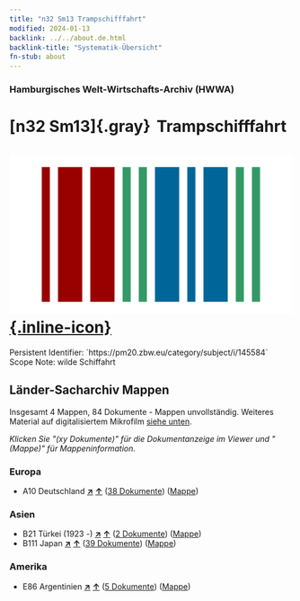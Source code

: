```yaml
---
title: "n32 Sm13 Trampschifffahrt"
modified: 2024-01-13
backlink: ../../about.de.html
backlink-title: "Systematik-Übersicht"
fn-stub: about
---
```


### Hamburgisches Welt-Wirtschafts-Archiv (HWWA)

# [n32 Sm13]{.gray}&#8201; Trampschifffahrt &#160; [![Wikidata](/images/Wikidata-logo.svg "Wikidata"){.inline-icon}](http://www.wikidata.org/entity/Q104711167)

<div class="hint">Persistent Identifier: `https://pm20.zbw.eu/category/subject/i/145584`</div>

<div class="hint">
Scope Note: wilde Schiffahrt
</div>





## Länder-Sacharchiv Mappen






Insgesamt 4 Mappen, 84 Dokumente - Mappen unvollständig. Weiteres Material auf digitalisiertem Mikrofilm [siehe unten](#filmsections).

_Klicken Sie "(xy Dokumente)" für die Dokumentanzeige im Viewer und "(Mappe)" für Mappeninformation._




### Europa

- A10 Deutschland [**&nearr;**](../../../geo/i/126128/about.de.html "Deutschland (alle Mappen)") [**&uarr;**](../../../geo/about.de.html#A10 "Ländersystematik") (<a href="https://pm20.zbw.eu/iiifview/folder/sh/126128,145584" title="über: Deutschland : Trampschifffahrt" target="_blank">38 Dokumente</a>) ([Mappe](../../../../folder/sh/1261xx/126128/1455xx/145584/about.de.html))

### Asien

- B21 Türkei (1923 -) [**&nearr;**](../../../geo/i/141111/about.de.html "Türkei (1923 -) (alle Mappen)") [**&uarr;**](../../../geo/about.de.html#B21 "Ländersystematik") (<a href="https://pm20.zbw.eu/iiifview/folder/sh/141111,145584" title="über: Türkei (1923 -) : Trampschifffahrt" target="_blank">2 Dokumente</a>) ([Mappe](../../../../folder/sh/1411xx/141111/1455xx/145584/about.de.html))
- B111 Japan [**&nearr;**](../../../geo/i/141272/about.de.html "Japan (alle Mappen)") [**&uarr;**](../../../geo/about.de.html#B111 "Ländersystematik") (<a href="https://pm20.zbw.eu/iiifview/folder/sh/141272,145584" title="über: Japan : Trampschifffahrt" target="_blank">39 Dokumente</a>) ([Mappe](../../../../folder/sh/1412xx/141272/1455xx/145584/about.de.html))

### Amerika

- E86 Argentinien [**&nearr;**](../../../geo/i/141692/about.de.html "Argentinien (alle Mappen)") [**&uarr;**](../../../geo/about.de.html#E86 "Ländersystematik") (<a href="https://pm20.zbw.eu/iiifview/folder/sh/141692,145584" title="über: Argentinien : Trampschifffahrt" target="_blank">5 Dokumente</a>) ([Mappe](../../../../folder/sh/1416xx/141692/1455xx/145584/about.de.html))



<a id="filmsections" />













